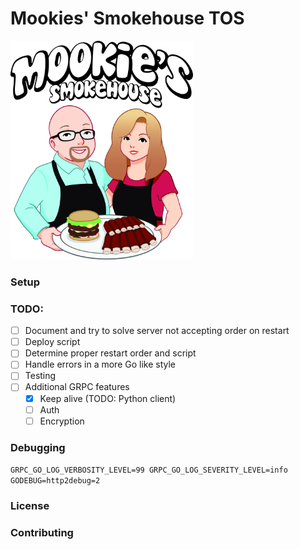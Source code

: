 # Mookies' Smokehouse TOS
<img src="assets/logo.png" height="350" alt="logo">

### Setup

### TODO:
- [ ] Document and try to solve server not accepting order on restart
- [ ] Deploy script
- [ ] Determine proper restart order and script
- [ ] Handle errors in a more Go like style
- [ ] Testing
- [ ] Additional GRPC features
  - [x] Keep alive (TODO: Python client)
  - [ ] Auth
  - [ ] Encryption

### Debugging
`GRPC_GO_LOG_VERBOSITY_LEVEL=99 GRPC_GO_LOG_SEVERITY_LEVEL=info GODEBUG=http2debug=2`

### License

### Contributing
